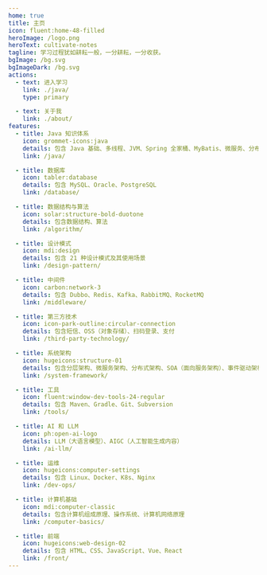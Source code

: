 ```yaml
---
home: true
title: 主页
icon: fluent:home-48-filled
heroImage: /logo.png
heroText: cultivate-notes
tagline: 学习过程犹如耕耘一般，一分耕耘，一分收获。
bgImage: /bg.svg
bgImageDark: /bg.svg
actions:
  - text: 进入学习
    link: ./java/
    type: primary

  - text: 关于我
    link: ./about/
features:
  - title: Java 知识体系
    icon: grommet-icons:java
    details: 包含 Java 基础、多线程、JVM、Spring 全家桶、MyBatis、微服务、分布式等
    link: /java/

  - title: 数据库
    icon: tabler:database
    details: 包含 MySQL、Oracle、PostgreSQL
    link: /database/

  - title: 数据结构与算法
    icon: solar:structure-bold-duotone
    details: 包含数据结构、算法
    link: /algorithm/

  - title: 设计模式
    icon: mdi:design
    details: 包含 21 种设计模式及其使用场景
    link: /design-pattern/

  - title: 中间件
    icon: carbon:network-3
    details: 包含 Dubbo、Redis、Kafka、RabbitMQ、RocketMQ
    link: /middleware/

  - title: 第三方技术
    icon: icon-park-outline:circular-connection
    details: 包含短信、OSS（对象存储）、扫码登录、支付
    link: /third-party-technology/

  - title: 系统架构
    icon: hugeicons:structure-01
    details: 包含分层架构、微服务架构、分布式架构、SOA（面向服务架构）、事件驱动架构、DDD（领域驱动设计）
    link: /system-framework/

  - title: 工具
    icon: fluent:window-dev-tools-24-regular
    details: 包含 Maven、Gradle、Git、Subversion
    link: /tools/

  - title: AI 和 LLM
    icon: ph:open-ai-logo
    details: LLM（大语言模型）、AIGC（人工智能生成内容）
    link: /ai-llm/

  - title: 运维
    icon: hugeicons:computer-settings
    details: 包含 Linux、Docker、K8s、Nginx
    link: /dev-ops/

  - title: 计算机基础
    icon: mdi:computer-classic
    details: 包含计算机组成原理、操作系统、计算机网络原理
    link: /computer-basics/

  - title: 前端
    icon: hugeicons:web-design-02
    details: 包含 HTML、CSS、JavaScript、Vue、React
    link: /front/
---
```


